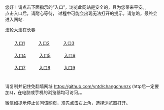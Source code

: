 您好！请点击下面指示的“入口”，浏览此网站是安全的，且为您带来平安。。 <br/>
点击入口后，请耐心等待， 过程中可能会出现无法打开的提示，请忽略，最终会进入网站. </br>

法轮大法在长春<br/>
<div style="padding:10px"><a style="margin:20px" target="_blank" href="https://dejswiabxkrks.cloudfront.net/2Qpsp?wmngkw" id="ccLink1" rel="nofollow">入口1</a> <a target="_blank" style="margin:20px" href="https://d1g2ka3o6mnj1p.cloudfront.net/2Qpsp?bnpbtrb" id="ccLink2" rel="nofollow">入口2</a> <a style="margin:20px" target="_blank" href="https://d78584g0f7ovl.cloudfront.net/2Qpsp?yorwchx" id="ccLink3" rel="nofollow">入口3</a></div>

<div style="padding:10px" ><a style="margin:20px" target="_blank" href="https://dejswiabxkrks.cloudfront.net/2Qpsp?wmngkw" id="ccLink4" rel="nofollow">入口4</a> <a style="margin:20px" href="https://d1g2ka3o6mnj1p.cloudfront.net/2Qpsp?bnpbtrb" target="_blank" id="ccLink5" rel="nofollow">入口5</a> <a style="margin:20px" href="https://d78584g0f7ovl.cloudfront.net/2Qpsp?yorwchx" target="_blank" id="ccLink6" rel="nofollow">入口6</a></div>

<div style="padding:10px"><a style="margin:20px" target="_blank" href="https://dejswiabxkrks.cloudfront.net/2Qpsp?wmngkw" id="ccLink7" rel="nofollow">入口7</a> <a style="margin:20px" href="https://d1g2ka3o6mnj1p.cloudfront.net/2Qpsp?bnpbtrb" target="_blank" id="ccLink8" rel="nofollow">入口8</a> <a style="margin:20px" target="_blank" href="https://d78584g0f7ovl.cloudfront.net/2Qpsp?yorwchx" id="ccLink9" rel="nofollow">入口9</a></div>

<br/>



请复制并记住免翻墙网址 https://github.com/yntd/changchunzx (http后一定要加s)，在电脑或手机的浏览器均可访问。。<br/>

微信如提示停止访问该网页，须先点击右上角，选择浏览器打开。
